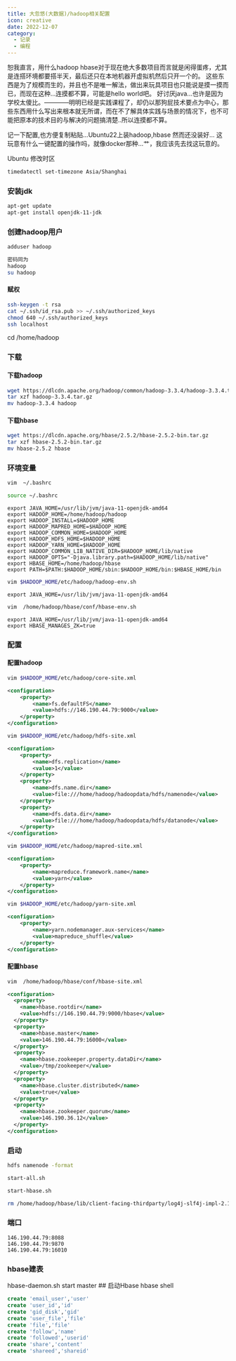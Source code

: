 ```yaml
---
title: 大忽悠(大数据)/hadoop相关配置
icon: creative
date: 2022-12-07
category:
  - 记录
  - 编程
---
```




恕我直言，用什么hadoop hbase对于现在绝大多数项目而言就是闲得蛋疼，尤其是连搭环境都要搭半天，最后还只在本地机器开虚拟机然后只开一个的。
这些东西是为了规模而生的，并且也不是唯一解法，做出来玩具项目也只能说是摸一摸而已，而现在这种...连摸都不算，可能是hello world吧。
好讨厌java...也许是因为学校太傻比。————明明已经是实践课程了，却仍以那狗屁技术要点为中心，那些东西用什么写出来根本就无所谓，而在不了解具体实践与场景的情况下，也不可能把原本的技术目的与解决的问题搞清楚..所以连摸都不算。

记一下配置,也方便复制粘贴...Ubuntu22上装hadoop,hbase
然而还没装好...
这玩意有什么一键配置的操作吗，就像docker那种...艹，我应该先去找这玩意的。

Ubuntu 修改时区

```sh
timedatectl set-timezone Asia/Shanghai
```

### 安装jdk

```sh
apt-get update
apt-get install openjdk-11-jdk
```

### 创建hadoop用户

```sh
adduser hadoop
```

```sh
密码同为
hadoop
su hadoop
```

#### 赋权

```sh
ssh-keygen -t rsa  
cat ~/.ssh/id_rsa.pub >> ~/.ssh/authorized_keys
chmod 640 ~/.ssh/authorized_keys  
ssh localhost
```

cd /home/hadoop

### 下载

#### 下载hadoop

```sh
wget https://dlcdn.apache.org/hadoop/common/hadoop-3.3.4/hadoop-3.3.4.tar.gz
tar xzf hadoop-3.3.4.tar.gz
mv hadoop-3.3.4 hadoop
```

#### 下载hbase

```sh
wget https://dlcdn.apache.org/hbase/2.5.2/hbase-2.5.2-bin.tar.gz
tar xzf hbase-2.5.2-bin.tar.gz
mv hbase-2.5.2 hbase
```

### 环境变量

```sh
vim  ~/.bashrc
```

```sh
source ~/.bashrc
```

```env
export JAVA_HOME=/usr/lib/jvm/java-11-openjdk-amd64
export HADOOP_HOME=/home/hadoop/hadoop
export HADOOP_INSTALL=$HADOOP_HOME
export HADOOP_MAPRED_HOME=$HADOOP_HOME
export HADOOP_COMMON_HOME=$HADOOP_HOME
export HADOOP_HDFS_HOME=$HADOOP_HOME
export HADOOP_YARN_HOME=$HADOOP_HOME
export HADOOP_COMMON_LIB_NATIVE_DIR=$HADOOP_HOME/lib/native
export HADOOP_OPTS="-Djava.library.path=$HADOOP_HOME/lib/native"
export HBASE_HOME=/home/hadoop/hbase
export PATH=$PATH:$HADOOP_HOME/sbin:$HADOOP_HOME/bin:$HBASE_HOME/bin
```

```sh
vim $HADOOP_HOME/etc/hadoop/hadoop-env.sh
```

```env
export JAVA_HOME=/usr/lib/jvm/java-11-openjdk-amd64
```

```sh
vim  /home/hadoop/hbase/conf/hbase-env.sh
```

```env
export JAVA_HOME=/usr/lib/jvm/java-11-openjdk-amd64
export HBASE_MANAGES_ZK=true
```

### 配置

#### 配置hadoop

```sh
vim $HADOOP_HOME/etc/hadoop/core-site.xml
```

```xml
<configuration>
    <property>
        <name>fs.defaultFS</name>
        <value>hdfs://146.190.44.79:9000</value>
    </property>
</configuration>
```

```sh
vim $HADOOP_HOME/etc/hadoop/hdfs-site.xml
```

```xml
<configuration>
    <property>
        <name>dfs.replication</name>
        <value>1</value>
    </property>
    <property>
        <name>dfs.name.dir</name>
        <value>file:///home/hadoop/hadoopdata/hdfs/namenode</value>
    </property>
    <property>
        <name>dfs.data.dir</name>
        <value>file:///home/hadoop/hadoopdata/hdfs/datanode</value>
    </property>
</configuration>
```

```sh
vim $HADOOP_HOME/etc/hadoop/mapred-site.xml
```

```xml
<configuration>
    <property>
        <name>mapreduce.framework.name</name>
        <value>yarn</value>
    </property>
</configuration>
```

```sh
vim $HADOOP_HOME/etc/hadoop/yarn-site.xml
```

```xml
<configuration>
    <property>
        <name>yarn.nodemanager.aux-services</name>
        <value>mapreduce_shuffle</value>
    </property>
</configuration>

```

#### 配置hbase

```sh
vim  /home/hadoop/hbase/conf/hbase-site.xml
```

```xml
<configuration>
  <property>
    <name>hbase.rootdir</name>
    <value>hdfs://146.190.44.79:9000/hbase</value>
  </property>
  <property>
    <name>hbase.master</name>
    <value>146.190.44.79:16000</value>
  </property>
  <property>
    <name>hbase.zookeeper.property.dataDir</name>
    <value>/tmp/zookeeper</value>
  </property>
  <property>
    <name>hbase.cluster.distributed</name>
    <value>true</value>
  </property>
  <property>
    <name>hbase.zookeeper.quorum</name>
    <value>146.190.36.12</value>
  </property>
</configuration>
```

### 启动

```sh
hdfs namenode -format  
```

```sh
start-all.sh
```

```sh
start-hbase.sh
```

```sh
rm /home/hadoop/hbase/lib/client-facing-thirdparty/log4j-slf4j-impl-2.17.2.jar
```

### 端口

```port
146.190.44.79:8088
146.190.44.79:9870
146.190.44.79:16010
```

### hbase建表

hbase-daemon.sh start master ## 启动Hbase
hbase shell

```sql
create 'email_user','user'
create 'user_id','id'
create 'gid_disk','gid' 
create 'user_file','file'
create 'file','file'
create 'follow','name'
create 'followed','userid'
create 'share','content'
create 'shareed','shareid'
```